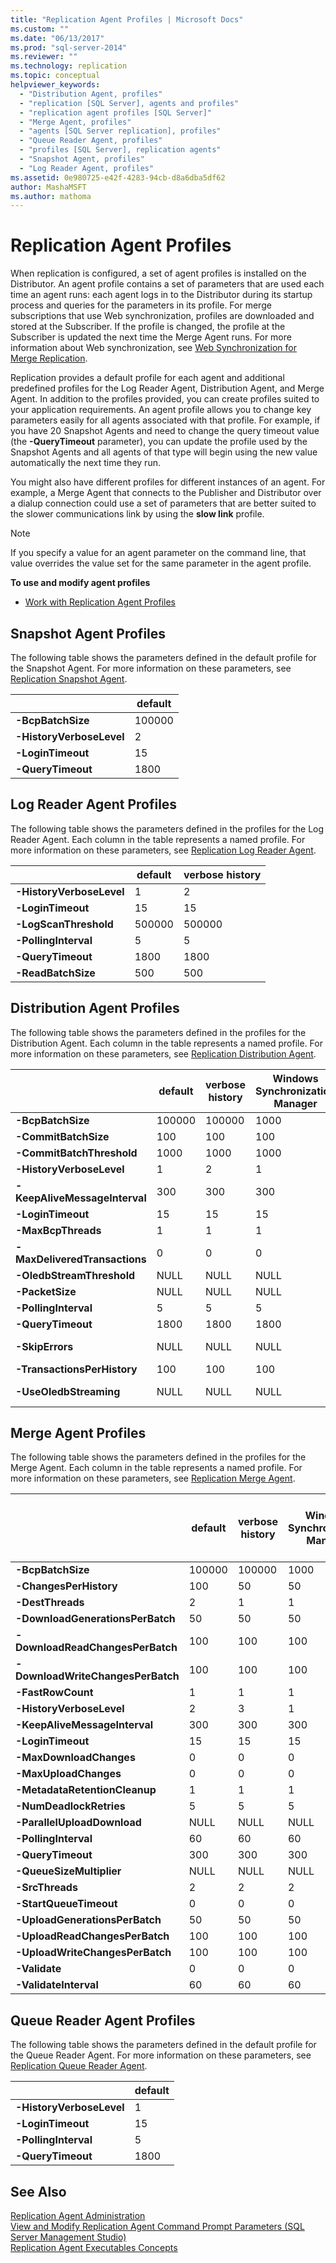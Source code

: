 ```yaml
---
title: "Replication Agent Profiles | Microsoft Docs"
ms.custom: ""
ms.date: "06/13/2017"
ms.prod: "sql-server-2014"
ms.reviewer: ""
ms.technology: replication
ms.topic: conceptual
helpviewer_keywords: 
  - "Distribution Agent, profiles"
  - "replication [SQL Server], agents and profiles"
  - "replication agent profiles [SQL Server]"
  - "Merge Agent, profiles"
  - "agents [SQL Server replication], profiles"
  - "Queue Reader Agent, profiles"
  - "profiles [SQL Server], replication agents"
  - "Snapshot Agent, profiles"
  - "Log Reader Agent, profiles"
ms.assetid: 0e980725-e42f-4283-94cb-d8a6dba5df62
author: MashaMSFT
ms.author: mathoma
---
```

# Replication Agent Profiles
  When replication is configured, a set of agent profiles is installed on the Distributor. An agent profile contains a set of parameters that are used each time an agent runs: each agent logs in to the Distributor during its startup process and queries for the parameters in its profile. For merge subscriptions that use Web synchronization, profiles are downloaded and stored at the Subscriber. If the profile is changed, the profile at the Subscriber is updated the next time the Merge Agent runs. For more information about Web synchronization, see [Web Synchronization for Merge Replication](../web-synchronization-for-merge-replication.md).  
  
 Replication provides a default profile for each agent and additional predefined profiles for the Log Reader Agent, Distribution Agent, and Merge Agent. In addition to the profiles provided, you can create profiles suited to your application requirements. An agent profile allows you to change key parameters easily for all agents associated with that profile. For example, if you have 20 Snapshot Agents and need to change the query timeout value (the **-QueryTimeout** parameter), you can update the profile used by the Snapshot Agents and all agents of that type will begin using the new value automatically the next time they run.  
  
 You might also have different profiles for different instances of an agent. For example, a Merge Agent that connects to the Publisher and Distributor over a dialup connection could use a set of parameters that are better suited to the slower communications link by using the **slow link** profile.  
  
> [!NOTE]  
>  If you specify a value for an agent parameter on the command line, that value overrides the value set for the same parameter in the agent profile.  
  
 **To use and modify agent profiles**  
  
-   [Work with Replication Agent Profiles](replication-agent-profiles.md)  
  
## Snapshot Agent Profiles  
 The following table shows the parameters defined in the default profile for the Snapshot Agent. For more information on these parameters, see [Replication Snapshot Agent](replication-snapshot-agent.md).  
  
||default|  
|-|-------------|  
|**-BcpBatchSize**|100000|  
|**-HistoryVerboseLevel**|2|  
|**-LoginTimeout**|15|  
|**-QueryTimeout**|1800|  
  
## Log Reader Agent Profiles  
 The following table shows the parameters defined in the profiles for the Log Reader Agent. Each column in the table represents a named profile. For more information on these parameters, see [Replication Log Reader Agent](replication-log-reader-agent.md).  
  
||default|verbose history|  
|-|-------------|---------------------|  
|**-HistoryVerboseLevel**|1|2|  
|**-LoginTimeout**|15|15|  
|**-LogScanThreshold**|500000|500000|  
|**-PollingInterval**|5|5|  
|**-QueryTimeout**|1800|1800|  
|**-ReadBatchSize**|500|500|  
  
## Distribution Agent Profiles  
 The following table shows the parameters defined in the profiles for the Distribution Agent. Each column in the table represents a named profile. For more information on these parameters, see [Replication Distribution Agent](replication-distribution-agent.md).  
  
||default|verbose history|Windows Synchronization Manager|Continue on data consistency errors|Distribution Profile for OLEDB streaming|  
|-|-------------|---------------------|-------------------------------------|-----------------------------------------|----------------------------------------------|  
|**-BcpBatchSize**|100000|100000|1000|100000|2147473647|  
|**-CommitBatchSize**|100|100|100|100|100|  
|**-CommitBatchThreshold**|1000|1000|1000|1000|1000|  
|**-HistoryVerboseLevel**|1|2|1|1|1|  
|**-KeepAliveMessageInterval**|300|300|300|300|300|  
|**-LoginTimeout**|15|15|15|15|15|  
|**-MaxBcpThreads**|1|1|1|1|1|  
|**-MaxDeliveredTransactions**|0|0|0|0|0|  
|**-OledbStreamThreshold**|NULL|NULL|NULL|NULL|32768|  
|**-PacketSize**|NULL|NULL|NULL|NULL|32768|  
|**-PollingInterval**|5|5|5|5|5|  
|**-QueryTimeout**|1800|1800|1800|1800|1800|  
|**-SkipErrors**|NULL|NULL|NULL|**-SkipErrors** 2601:2627:20598|NULL|  
|**-TransactionsPerHistory**|100|100|100|100|100|  
|**-UseOledbStreaming**|NULL|NULL|NULL|NULL|**-UseOledbStreaming**|  
  
## Merge Agent Profiles  
 The following table shows the parameters defined in the profiles for the Merge Agent. Each column in the table represents a named profile. For more information on these parameters, see [Replication Merge Agent](replication-merge-agent.md).  
  
||default|verbose history|Windows Synchronization Manager|rowcount validation|rowcount and checksum validation|slow link|high volume server-to-server|  
|-|-------------|---------------------|-------------------------------------|-------------------------|--------------------------------------|---------------|------------------------------------|  
|**-BcpBatchSize**|100000|100000|1000|100000|100000|100000|100000|  
|**-ChangesPerHistory**|100|50|50|100|100|100|1000|  
|**-DestThreads**|2|1|1|1|1|1|4|  
|**-DownloadGenerationsPerBatch**|50|50|50|50|50|1|500|  
|**-DownloadReadChangesPerBatch**|100|100|100|100|100|100|100|  
|**-DownloadWriteChangesPerBatch**|100|100|100|100|100|100|100|  
|**-FastRowCount**|1|1|1|1|1|1|1|  
|**-HistoryVerboseLevel**|2|3|1|1|2|1|2|  
|**-KeepAliveMessageInterval**|300|300|300|300|300|300|300|  
|**-LoginTimeout**|15|15|15|15|15|15|15|  
|**-MaxDownloadChanges**|0|0|0|0|0|0|0|  
|**-MaxUploadChanges**|0|0|0|0|0|0|0|  
|**-MetadataRetentionCleanup**|1|1|1|1|1|1|1|  
|**-NumDeadlockRetries**|5|5|5|5|5|5|5|  
|**-ParallelUploadDownload**|NULL|NULL|NULL|NULL|NULL|NULL|1|  
|**-PollingInterval**|60|60|60|60|60|60|60|  
|**-QueryTimeout**|300|300|300|300|300|300|600|  
|**-QueueSizeMultiplier**|NULL|NULL|NULL|NULL|NULL|NULL|5|  
|**-SrcThreads**|2|2|2|2|2|1|3|  
|**-StartQueueTimeout**|0|0|0|0|0|0|0|  
|**-UploadGenerationsPerBatch**|50|50|50|50|50|1|500|  
|**-UploadReadChangesPerBatch**|100|100|100|100|100|100|100|  
|**-UploadWriteChangesPerBatch**|100|100|100|100|100|100|100|  
|**-Validate**|0|0|0|1|3|0|0|  
|**-ValidateInterval**|60|60|60|60|60|60|60|  
  
## Queue Reader Agent Profiles  
 The following table shows the parameters defined in the default profile for the Queue Reader Agent. For more information on these parameters, see [Replication Queue Reader Agent](replication-queue-reader-agent.md).  
  
||default|  
|-|-------------|  
|**-HistoryVerboseLevel**|1|  
|**-LoginTimeout**|15|  
|**-PollingInterval**|5|  
|**-QueryTimeout**|1800|  
  
## See Also  
 [Replication Agent Administration](replication-agent-administration.md)   
 [View and Modify Replication Agent Command Prompt Parameters &#40;SQL Server Management Studio&#41;](view-and-modify-replication-agent-command-prompt-parameters.md)   
 [Replication Agent Executables Concepts](../concepts/replication-agent-executables-concepts.md)  
  
  
